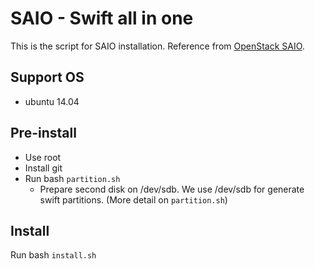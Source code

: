SAIO - Swift all in one
==================
This is the script for SAIO installation. Reference from [OpenStack SAIO](http://docs.openstack.org/developer/swift/development_saio.html).

## Support OS

- ubuntu 14.04

## Pre-install

- Use root
- Install git
- Run bash `partition.sh`
  + Prepare second disk on /dev/sdb. We use /dev/sdb for generate swift partitions. (More detail on `partition.sh`)

## Install

Run bash `install.sh`
